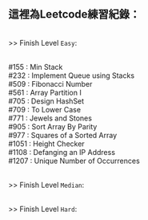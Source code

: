 這裡為Leetcode練習紀錄：
------

<br> >> Finish Level `Easy`:

<br>#155 : Min Stack
<br>#232 : Implement Queue using Stacks
<br>#509 : Fibonacci Number
<br>#561 : Array Partition I
<br>#705 : Design HashSet
<br>#709 : To Lower Case
<br>#771 : Jewels and Stones
<br>#905 : Sort Array By Parity
<br>#977 : Squares of a Sorted Array
<br>#1051 : Height Checker
<br>#1108 : Defanging an IP Address
<br>#1207 : Unique Number of Occurrences

<br> >> Finish Level `Median`:
  

<br> >> Finish Level `Hard`:
